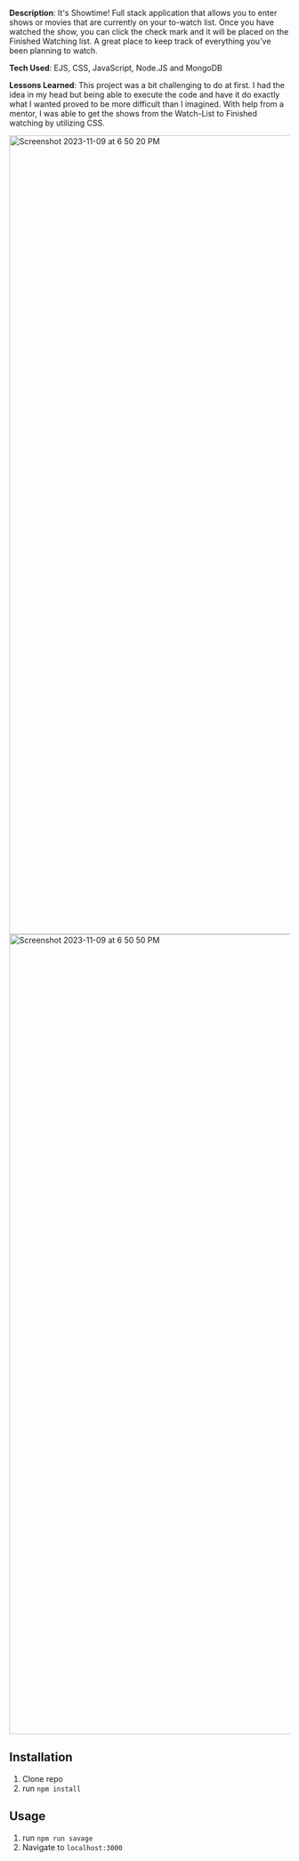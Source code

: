 <b>Description</b>: It's Showtime! Full stack application that allows you to enter shows or movies that are currently on your to-watch list. Once you have watched the show, you can click the check mark and it will be placed on the Finished Watching list. A great place to keep track of everything you've been planning to watch.

<b>Tech Used</b>: EJS, CSS, JavaScript, Node.JS and MongoDB

<b>Lessons Learned</b>: This project was a bit challenging to do at first. I had the idea in my head but being able to execute the code and have it do exactly what I wanted proved to be more difficult than I imagined. With help from a mentor, I was able to get the shows from the Watch-List to Finished watching by utilizing CSS. 

<img width="1436" alt="Screenshot 2023-11-09 at 6 50 20 PM" src="https://github.com/briannawillis195/Personal-Express/assets/143905399/8ded8002-96c9-432a-b230-d0e3d2b56968">
<img width="1438" alt="Screenshot 2023-11-09 at 6 50 50 PM" src="https://github.com/briannawillis195/Personal-Express/assets/143905399/38de9b6e-bbe1-473a-920c-685b98363ffb">


## Installation


1. Clone repo
2. run `npm install`

## Usage

1. run `npm run savage`
2. Navigate to `localhost:3000`
